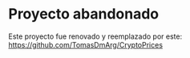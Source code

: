 # Proyecto abandonado
Este proyecto fue renovado y reemplazado por este: https://github.com/TomasDmArg/CryptoPrices

